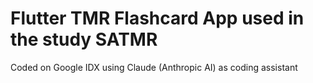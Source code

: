 # Flutter TMR Flashcard App used in the study SATMR
Coded on Google IDX using Claude (Anthropic AI) as coding assistant
